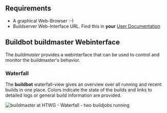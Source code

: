 ## Requirements
* A graphical Web-Browser :-)
* Buildserver Web-Interface URL. Find this in **your** [User
  Documentation](../../setup/user-documentation.md)

## Buildbot buildmaster Webinterface
The *buildmaster* provides a webinterface that can be used to control and
monitor the buildmaster's behavior.

### Waterfall
The **buildbot** waterfall-view gives an overview over all running and recent
builds in one place. Colors indicate the state of the builds and links to
detailed logs or general build information are provided.

![buildmaster at HTWG - Waterfall - two buildjobs
running](usage/common/img/buildmaster_waterfall_rootfs-builds.png)

